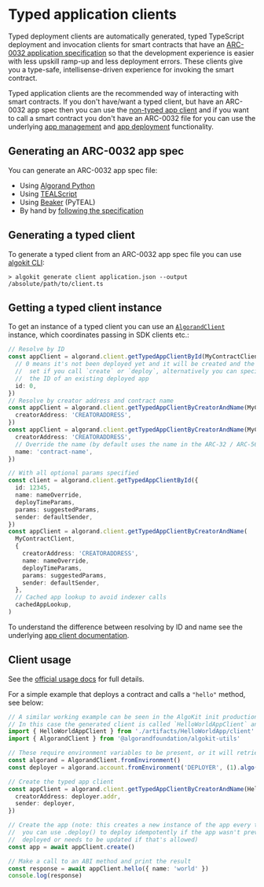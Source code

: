 # Typed application clients

Typed deployment clients are automatically generated, typed TypeScript deployment and invocation clients for smart contracts that have an [ARC-0032 application specification](https://github.com/algorandfoundation/ARCs/blob/main/ARCs/arc-0032.md) so that the development experience is easier with less upskill ramp-up and less deployment errors. These clients give you a type-safe, intellisense-driven experience for invoking the smart contract.

Typed application clients are the recommended way of interacting with smart contracts. If you don't have/want a typed client, but have an ARC-0032 app spec then you can use the [non-typed app client](./app-client.md) and if you want to call a smart contract you don't have an ARC-0032 file for you can use the underlying [app management](./app.md) and [app deployment](./app-deploy.md) functionality.

## Generating an ARC-0032 app spec

You can generate an ARC-0032 app spec file:

- Using [Algorand Python](https://algorandfoundation.github.io/puya/#quick-start)
- Using [TEALScript](https://tealscript.netlify.app/tutorials/hello-world/0004-artifacts/)
- Using [Beaker](https://algorand-devrel.github.io/beaker/html/usage.html) (PyTEAL)
- By hand by [following the specification](https://github.com/algorandfoundation/ARCs/blob/main/ARCs/arc-0032.md)

## Generating a typed client

To generate a typed client from an ARC-0032 app spec file you can use [algokit CLI](https://github.com/algorandfoundation/algokit-cli/blob/main/docs/features/generate.md#1-typed-clients):

```
> algokit generate client application.json --output /absolute/path/to/client.ts
```

## Getting a typed client instance

To get an instance of a typed client you can use an [`AlgorandClient`](./algorand-client.md) instance, which coordinates passing in SDK clients etc.:

```typescript
// Resolve by ID
const appClient = algorand.client.getTypedAppClientById(MyContractClient, {
  // 0 means it's not been deployed yet and it will be created and the ID
  //  set if you call `create` or `deploy`, alternatively you can specify
  //  the ID of an existing deployed app
  id: 0,
})
// Resolve by creator address and contract name
const appClient = algorand.client.getTypedAppClientByCreatorAndName(MyContractClient, {
  creatorAddress: 'CREATORADDRESS',
})
const appClient = algorand.client.getTypedAppClientByCreatorAndName(MyContractClient, {
  creatorAddress: 'CREATORADDRESS',
  // Override the name (by default uses the name in the ARC-32 / ARC-56 app spec)
  name: 'contract-name',
})

// With all optional params specified
const client = algorand.client.getTypedAppClientById({
  id: 12345,
  name: nameOverride,
  deployTimeParams,
  params: suggestedParams,
  sender: defaultSender,
})
const appClient = algorand.client.getTypedAppClientByCreatorAndName(
  MyContractClient,
  {
    creatorAddress: 'CREATORADDRESS',
    name: nameOverride,
    deployTimeParams,
    params: suggestedParams,
    sender: defaultSender,
  },
  // Cached app lookup to avoid indexer calls
  cachedAppLookup,
)
```

To understand the difference between resolving by ID and name see the underlying [app client documentation](./app-client.md#creating-an-application-client).

## Client usage

See the [official usage docs](https://github.com/algorandfoundation/algokit-client-generator-ts/blob/main/docs/usage.md) for full details.

For a simple example that deploys a contract and calls a `"hello"` method, see below:

```typescript
// A similar working example can be seen in the AlgoKit init production smart contract templates, when using TypeScript deployment
// In this case the generated client is called `HelloWorldAppClient` and is in `./artifacts/HelloWorldApp/client.ts`
import { HelloWorldAppClient } from './artifacts/HelloWorldApp/client'
import { AlgorandClient } from '@algorandfoundation/algokit-utils'

// These require environment variables to be present, or it will retrieve from default LocalNet
const algorand = AlgorandClient.fromEnvironment()
const deployer = algorand.account.fromEnvironment('DEPLOYER', (1).algo())

// Create the typed app client
const appClient = algorand.client.getTypedAppClientByCreatorAndName(HelloWorldAppClient, {
  creatorAddress: deployer.addr,
  sender: deployer,
})

// Create the app (note: this creates a new instance of the app every time,
//  you can use .deploy() to deploy idempotently if the app wasn't previously
//  deployed or needs to be updated if that's allowed)
const app = await appClient.create()

// Make a call to an ABI method and print the result
const response = await appClient.hello({ name: 'world' })
console.log(response)
```
